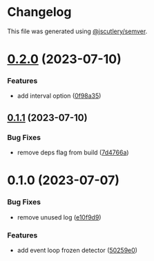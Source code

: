 # Changelog

This file was generated using [@jscutlery/semver](https://github.com/jscutlery/semver).

# [0.2.0](https://github.com/temarusanov/nx/compare/eventloop-frozen-detector-0.1.1...eventloop-frozen-detector-0.2.0) (2023-07-10)


### Features

* add interval option ([0f98a35](https://github.com/temarusanov/nx/commit/0f98a3574c77109daec6d6540de23f8b51e7c1fe))



## [0.1.1](https://github.com/temarusanov/nx/compare/eventloop-frozen-detector-0.1.0...eventloop-frozen-detector-0.1.1) (2023-07-10)


### Bug Fixes

* remove deps flag from build ([7d4766a](https://github.com/temarusanov/nx/commit/7d4766a63260ba1cb4051569531797e6e5b9752c))



# 0.1.0 (2023-07-07)


### Bug Fixes

* remove unused log ([e10f9d9](https://github.com/temarusanov/nx/commit/e10f9d9e4460926862c018d2721ecc02dfc447a2))


### Features

* add event loop frozen detector ([50259e0](https://github.com/temarusanov/nx/commit/50259e0c41aff18ba6dd7c96fd6d9a3582e4c5ca))
